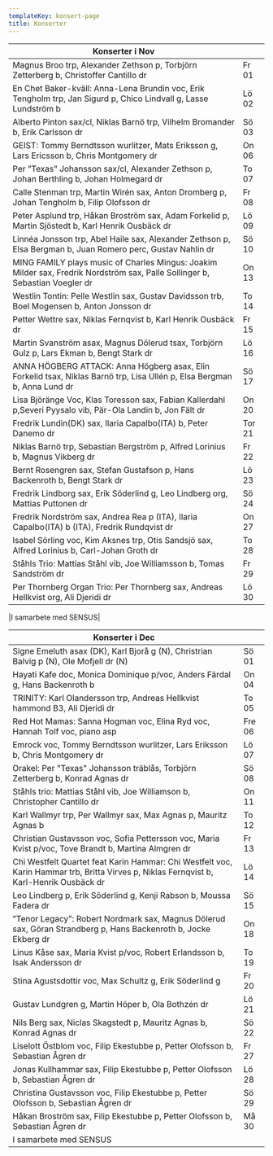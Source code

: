 ```yaml
---
templateKey: konsert-page
title: Konserter
---
```

| Konserter i Nov                                                                                                              |        |
| ---------------------------------------------------------------------------------------------------------------------------- | ------ |
| Magnus Broo trp, Alexander Zethson p, Torbjörn Zetterberg b, Christoffer Cantillo dr                                         | Fr 01  |
| En Chet Baker-kväll: Anna-Lena Brundin voc, Erik Tengholm trp, Jan Sigurd p, Chico Lindvall g, Lasse Lundström b             | Lö 02  |
| Alberto Pinton sax/cl, Niklas Barnö trp, Vilhelm Bromander b, Erik Carlsson dr                                               | Sö 03  |
| GEIST: Tommy Berndtsson wurlitzer, Mats Eriksson g, Lars Ericsson b, Chris Montgomery dr                                     | On 06  |
| Per ”Texas” Johansson sax/cl, Alexander Zethson p, Johan Berthling b, Johan Holmegard dr                                     | To 07  |
| Calle Stenman trp, Martin Wirén sax, Anton Dromberg p, Johan Tengholm b, Filip Olofsson dr                                   | Fr 08  |
| Peter Asplund trp, Håkan Broström sax, Adam Forkelid p, Martin Sjöstedt b, Karl Henrik Ousbäck dr                            | Lö 09  |
| Linnéa Jonsson trp, Abel Haile sax, Alexander Zethson p, Elsa Bergman b, Juan Romero perc, Gustav Nahlin dr                  | Sö 10  |
| MING FAMILY plays music of Charles Mingus: Joakim Milder sax, Fredrik Nordström sax, Palle Sollinger b, Sebastian Voegler dr | On 13  |
| Westlin Tontin: Pelle Westlin sax, Gustav Davidsson trb, Boel Mogensen b, Anton Jonsson dr                                   | To 14  |
| Petter Wettre sax, Niklas Fernqvist b, Karl Henrik Ousbäck dr                                                                | Fr 15  |
| Martin Svanström asax, Magnus Dölerud tsax, Torbjörn Gulz p, Lars Ekman b, Bengt Stark dr                                    | Lö 16  |
| ANNA HÖGBERG ATTACK: Anna Högberg asax, Elin Forkelid tsax, Niklas Barnö trp, Lisa Ullén p, Elsa Bergman b, Anna Lund dr     | Sö 17  |
| Lisa Björänge Voc, Klas Toresson sax, Fabian Kallerdahl p,Severi Pyysalo vib, Pär-Ola Landin b, Jon Fält dr                  | On 20  |
| Fredrik Lundin(DK) sax, Ilaria Capalbo(ITA) b, Peter Danemo dr                                                               | Tor 21 |
| Niklas Barnö trp, Sebastian Bergström p, Alfred Lorinius b, Magnus Vikberg dr                                                | Fr 22  |
| Bernt Rosengren sax, Stefan Gustafson p, Hans Backenroth b, Bengt Stark dr                                                   | Lö 23  |
| Fredrik Lindborg sax, Erik Söderlind g, Leo Lindberg org, Mattias Puttonen dr                                                | Sö 24  |
| Fredrik Nordström sax, Andrea Rea p (ITA), Ilaria Capalbo(ITA) b (ITA), Fredrik Rundqvist dr                                 | On 27  |
| Isabel Sörling voc, Kim Aksnes trp, Otis Sandsjö sax, Alfred Lorinius b, Carl-Johan Groth dr                                 | To 28  |
| Ståhls Trio: Mattias Ståhl vib, Joe Williamsson b, Tomas Sandström dr                                                        | Fr 29  |
| Per Thornberg Organ Trio: Per Thornberg sax, Andreas Hellkvist org, Ali Djeridi dr                                           | Lö 30  |

\|I samarbete med SENSUS|

| Konserter i Dec                                                                                                                             |        |
| ------------------------------------------------------------------------------------------------------------------------------------------- | ------ |
| Signe Emeluth asax (DK), Karl Bjorå g (N), Christrian Balvig p (N), Ole Mofjell dr (N)                                                      | Sö 01  |
| Hayati Kafe doc, Monica Dominique p/voc, Anders Färdal g, Hans Backenroth  b                                                                | On 04  |
| TRINITY: Karl Olandersson trp, Andreas Hellkvist hammond B3, Ali Djeridi dr                                                                 | To 05  |
| Red Hot Mamas: Sanna Hogman voc, Elina Ryd voc, Hannah Tolf voc, piano asp                                                                  | Fre 06 |
| Emrock voc, Tommy Berndtsson wurlitzer, Lars Eriksson b, Chris Montgomery dr                                                                | Lö 07  |
| Orakel: Per "Texas" Johansson träblås, Torbjörn Zetterberg b, Konrad Agnas dr                                                               | Sö 08  |
| Ståhls trio: Mattias Ståhl vib, Joe Williamson b, Christopher Cantillo dr                                                                   | On 11  |
| Karl Wallmyr trp, Per Wallmyr sax, Max Agnas p, Mauritz Agnas b                                                                             | To 12  |
| Christian Gustavsson voc, Sofia Pettersson voc, Maria Kvist p/voc, Tove Brandt b, Martina Almgren dr                                        | Fr 13  |
| Chi Westfelt Quartet feat Karin Hammar: Chi Westfelt voc, Karin Hammar trb, Britta Virves p, Niklas Fernqvist b, 	 	Karl-Henrik Ousbäck dr  | Lö 14  |
| Leo Lindberg p, Erik Söderlind g, Kenji Rabson b, Moussa Fadera dr                                                                          | Sö 15  |
| ”Tenor Legacy”: Robert Nordmark sax, Magnus Dölerud sax, Göran Strandberg p, Hans Backenroth b, Jocke Ekberg dr                             | On 18  |
| Linus Kåse sax, Maria Kvist p/voc, Robert Erlandsson b, Isak Andersson dr                                                                   | To 19  |
| Stina Agustsdottir voc, Max Schultz g, Erik Söderlind g                                                                                     | Fr 20  |
| Gustav Lundgren g, Martin Höper b, Ola Bothzén dr                                                                                           | Lö 21  |
| Nils Berg sax, Niclas Skagstedt p, Mauritz Agnas b, Konrad Agnas dr                                                                         | Sö 22  |
| Liselott Östblom voc, Filip Ekestubbe p, Petter Olofsson b, Sebastian Ågren dr                                                              | Fr 27  |
| Jonas Kullhammar sax, Filip Ekestubbe p, Petter Olofsson b, Sebastian Ågren dr                                                              | Lö 28  |
| Christina Gustavsson voc, Filip Ekestubbe p, Petter Olofsson b, Sebastian Ågren dr                                                          | Sö 29  |
| Håkan Broström sax, Filip Ekestubbe p, Petter Olofsson b, Sebastian Ågren dr                                                                | Må 30  |
|I samarbete med SENSUS|
